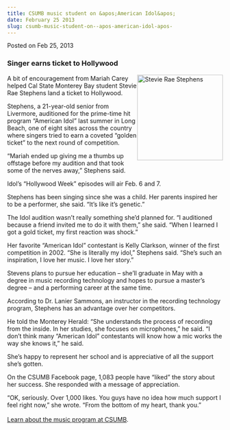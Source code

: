 ```yaml
---
title: CSUMB music student on &apos;American Idol&apos;
date: February 25 2013
slug: csumb-music-student-on--apos-american-idol-apos-
---
```





<span class="date">Posted on Feb 25, 2013    </span>
<h3>Singer earns ticket to Hollywood</h3>
<p><img alt="Stevie Rae Stephens" src="http://news.csumb.edu/sites/default/files/65/attachments/news/images/stephens.jpg" style="width:200px; height:200px; float:right">A bit of
encouragement from Mariah Carey helped Cal State Monterey Bay
student Stevie Rae Stephens land a ticket to Hollywood.</img></p>
<p>Stephens, a 21-year-old senior from Livermore, auditioned for
the prime-time hit program &#x201C;American Idol&#x201D; last summer in Long
Beach, one of eight sites across the country where singers tried to
earn a coveted &#x201C;golden ticket&#x201D; to the next round of
competition.</p>
<p>&#x201C;Mariah ended up giving me a thumbs up offstage before my
audition and that took some of the nerves away,&#x201D; Stephens said.</p>
<p>Idol&#x2019;s &#x201C;Hollywood Week&#x201D; episodes will air Feb. 6 and 7.</p>
<p>Stephens has been singing since she was a child. Her parents
inspired her to be a performer, she said. &#x201C;It&#x2019;s like it&#x2019;s
genetic.&#x201D;</p>
<p>The Idol audition wasn&#x2019;t really something she&#x2019;d planned for. &#x201C;I
auditioned because a friend invited me to do it with them,&#x201D; she
said. &#x201C;When I learned I got a gold ticket, my first reaction was
shock.&#x201D;</p>
<p>Her favorite &#x201C;American Idol&#x201D; contestant is Kelly Clarkson,
winner of the first competition in 2002. &#x201C;She is literally my
idol,&#x201D; Stephens said. &#x201C;She&#x2019;s such an inspiration, I love her music.
I love her story.&#x201D;</p>
<p>Stevens plans to pursue her education &#x2013; she&#x2019;ll graduate in May
with a degree in music recording technology and hopes to pursue a
master&#x2019;s degree &#x2013; and a performing career at the same time.</p>
<p>According to Dr. Lanier Sammons, an instructor in the recording
technology program, Stephens has an advantage over her
competitors.</p>
<p>He told the Monterey Herald: &#x201C;She understands the process of
recording from the inside. In her studies, she focuses on
microphones,&#x201D; he said. &#x201C;I don&#x2019;t think many &#x201C;American Idol&#x201D;
contestants will know how a mic works the way she knows it,&#x201D; he
said.</p>
<p>She&#x2019;s happy to represent her school and is appreciative of all
the support she&#x2019;s gotten.</p>
<p>On the CSUMB Facebook page, 1,083 people have &#x201C;liked&#x201D; the story
about her success. She responded with a message of
appreciation.</p>
<p>&#x201C;OK, seriously. Over 1,000 likes. You guys have no idea how much
support I feel right now,&#x201D; she wrote. &#x201C;From the bottom of my heart,
thank you.&#x201D;<br>
<br>
<a href="http://csumb.edu/music" rel="nofollow">Learn about the
music program at CSUMB</a>.</br></br></p>





